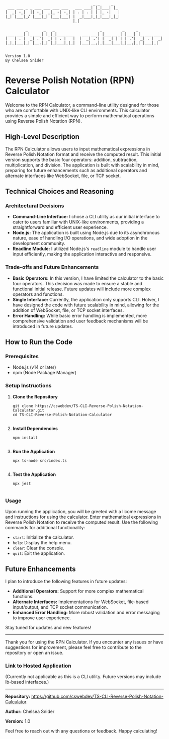 ```
                                       _ _     _                     
 ___ ___ _ _ ___ ___ ___ ___   ___ ___| |_|___| |_                   
|  _| -_|  || -_|  _|_ -| -_| | . | . | | |_ -|   |                  
|_| |___|_/ |___|_| |___|___| |  _|___|_|_|___|_|_|                  
                              |_|                                    
                            
         _       _   _                    _         _     _           
 ___ ___| |_ ___| |_|_|___ ___    ___ ___| |___ _ _| |___| |_ ___ ___ 
|   | . |  _| .'|  _| | . |   |  |  _| .'| |  _| | | | .'|  _| . |  _|
|_|_|___|_| |__,|_| |_|___|_|_|  |___|__,|_|___|___|_|__,|_| |___|_|


Version 1.0
By Chelsea Snider
```

<h1>Reverse Polish Notation (RPN) Calculator</h1>

<p>Welcome to the RPN Calculator, a command-line utility designed for those who are comfortable with UNIX-like CLI environments. This calculator provides a simple and efficient way to perform mathematical operations using Reverse Polish Notation (RPN).</p>

<h2>High-Level Description</h2>

<p>The RPN Calculator allows users to input mathematical expressions in Reverse Polish Notation format and receive the computed result. This initial version supports the basic four operators: addition, subtraction, multiplication, and division. The application is built with scalability in mind, preparing for future enhancements such as additional operators and alternate interfaces like WebSocket, file, or TCP socket.</p>

<h2>Technical Choices and Reasoning</h2>

<h3>Architectural Decisions</h3>

<ul>
  <li><strong>Command-Line Interface:</strong> I chose a CLI utility as our initial interface to cater to users familiar with UNIX-like environments, providing a straightforward and efficient user experience.</li>
  <li><strong>Node.js:</strong> The application is built using Node.js due to its asynchronous nature, ease of handling I/O operations, and wide adoption in the development community.</li>
  <li><strong>Readline Module:</strong> I utilized Node.js's <code>readline</code> module to handle user input efficiently, making the application interactive and responsive.</li>
</ul>

<h3>Trade-offs and Future Enhancements</h3>

<ul>
  <li><strong>Basic Operators:</strong> In this version, I have limited the calculator to the basic four operators. This decision was made to ensure a stable and functional initial release. Future updates will include more complex operators and functions.</li>
  <li><strong>Single Interface:</strong> Currently, the application only supports CLI. HoIver, I have designed the code with future scalability in mind, allowing for the addition of WebSocket, file, or TCP socket interfaces.</li>
  <li><strong>Error Handling:</strong> While basic error handling is implemented, more comprehensive validation and user feedback mechanisms will be introduced in future updates.</li>
</ul>

<h2>How to Run the Code</h2>

<h3>Prerequisites</h3>

<ul>
  <li>Node.js (v14 or later)</li>
  <li>npm (Node Package Manager)</li>
</ul>

<h3>Setup Instructions</h3>

<ol>
  <li><strong>Clone the Repository</strong>
    <pre><code>git clone https://cswebdev/TS-CLI-Reverse-Polish-Notation-Calculator.git
cd TS-CLI-Reverse-Polish-Notation-Calculator
    </code></pre>
  </li>
  <li><strong>Install Dependencies</strong>
    <pre><code>npm install
    </code></pre>
  </li>
  <li><strong>Run the Application</strong>
    <pre><code>npx ts-node src/index.ts
    </code></pre>
  </li>
  <li><strong>Test the Application</strong>
    <pre><code>npx jest
    </code></pre>
  </li>
</ol>

<h3>Usage</h3>

<p>Upon running the application, you will be greeted with a Ilcome message and instructions for using the calculator. Enter mathematical expressions in Reverse Polish Notation to receive the computed result. Use the following commands for additional functionality:</p>

<ul>
  <li><code>start</code>: Initialize the calculator.</li>
  <li><code>help</code>: Display the help menu.</li>
  <li><code>clear</code>: Clear the console.</li>
  <li><code>quit</code>: Exit the application.</li>
</ul>

<h2>Future Enhancements</h2>

<p>I plan to introduce the following features in future updates:</p>

<ul>
  <li><strong>Additional Operators:</strong> Support for more complex mathematical functions.</li>
  <li><strong>Alternate Interfaces:</strong> Implementations for WebSocket, file-based input/output, and TCP socket communication.</li>
  <li><strong>Enhanced Error Handling:</strong> More robust validation and error messaging to improve user experience.</li>
</ul>

<p>Stay tuned for updates and new features!</p>

<hr>

<p>Thank you for using the RPN Calculator. If you encounter any issues or have suggestions for improvement, please feel free to contribute to the repository or open an issue.</p>

<h3>Link to Hosted Application</h3>

<p>(Currently not applicable as this is a CLI utility. Future versions may include Ib-based interfaces.)</p>

<hr>

<p><strong>Repository:</strong> <a href="https://github.com/cswebdev/TS-CLI-Reverse-Polish-Notation-Calculator/">https://github.com/cswebdev/TS-CLI-Reverse-Polish-Notation-Calculator</a></p>

<p><strong>Author:</strong> Chelsea Snider</p>

<p><strong>Version:</strong> 1.0</p>

<p>Feel free to reach out with any questions or feedback. Happy calculating!</p>

